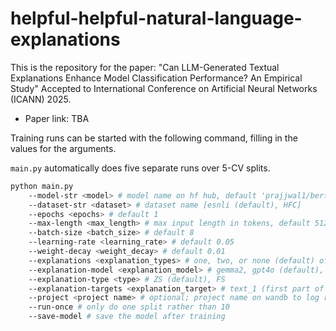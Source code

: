 # helpful-helpful-natural-language-explanations

This is the repository for the paper: "Can LLM-Generated Textual Explanations Enhance Model Classification Performance? An Empirical Study" Accepted to International Conference on Artificial Neural Networks (ICANN) 2025.

- Paper link: TBA


Training runs can be started with the following command, filling in the values for the arguments. 

`main.py` automatically does five separate runs over 5-CV splits. 

```bash
python main.py
    --model-str <model> # model name on hf hub, default 'prajjwal1/bert-mini'
    --dataset-str <dataset> # dataset name [esnli (default), HFC]
    --epochs <epochs> # default 1
    --max-length <max_length> # max input length in tokens, default 512
    --batch-size <batch_size> # default 8
    --learning-rate <learning_rate> # default 0.05
    --weight-decay <weight_decay> # default 0.01
    --explanations <explanation_types> # one, two, or none (default) of [human, llm]
    --explanation-model <explanation_model> # gemma2, gpt4o (default), llama3, mixtral
    --explanation-type <type> # ZS (default), FS
    --explanation-targets <explanation_target> # text_1 (first part of e.g. premise and hypothesis), text_2 (second part)
    --project <project name> # optional; project name on wandb to log results
    --run-once # only do one split rather than 10
    --save-model # save the model after training
```